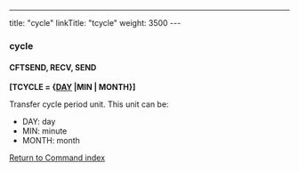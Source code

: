---
title: "cycle"
linkTitle: "tcycle"
weight: 3500
---<span id="tcycle"></span>

### cycle

#### CFTSEND, RECV, SEND

****[TCYCLE = {<u>DAY</u> &#124;MIN &#124; MONTH}]****

Transfer cycle period unit. This unit can be:

* DAY:
    day
* MIN:
    minute
* MONTH:
    month

[Return to Command index](../../)

